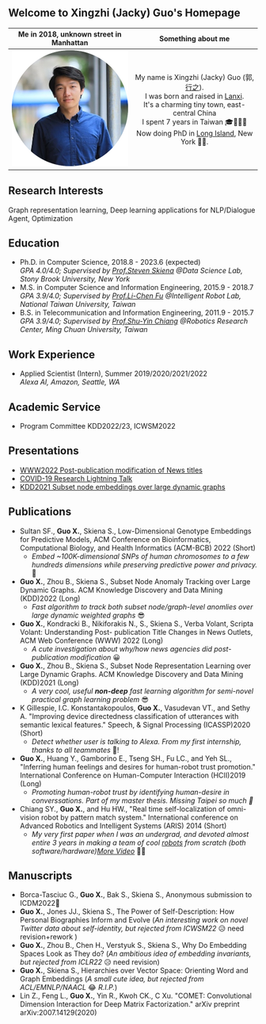 ## Welcome to Xingzhi (Jacky) Guo's Homepage

Me in 2018, unknown street in Manhattan          |  Something about me
:-------------------------:|:-------------------------:
<img src="imgs/profile-xingzhi.png" alt="drawing" width="250"/>  |  My name is Xingzhi (Jacky) Guo (郭,[行之](https://baike.baidu.com/item/%E5%8D%9A%E5%AD%A6%E4%B9%8B%EF%BC%8C%E5%AE%A1%E9%97%AE%E4%B9%8B%EF%BC%8C%E6%85%8E%E6%80%9D%E4%B9%8B%EF%BC%8C%E6%98%8E%E8%BE%A8%E4%B9%8B%EF%BC%8C%E7%AC%83%E8%A1%8C%E4%B9%8B/10883328)). <br /> I was born and raised in [Lanxi](https://en.wikipedia.org/wiki/Lanxi,_Zhejiang). <br /> It's a charming tiny town, east-central China <br /> I spent 7 years in Taiwan 🎓🥟🧋🤤 <br /> Now doing PhD in [Long Island](https://en.wikipedia.org/wiki/Long_Island), New York 🗽🌆.




## Research Interests
Graph representation learning, Deep learning applications for NLP/Dialogue Agent, Optimization

## Education
- Ph.D. in Computer Science, 2018.8 - 2023.6 (expected)  
    _GPA 4.0/4.0; Supervised by [Prof.Steven Skiena](https://www3.cs.stonybrook.edu/~skiena/) @Data Science Lab, Stony Brook University, New York_
- M.S. in Computer Science and Information Engineering,  2015.9 - 2018.7  
    _GPA 3.9/4.0; Supervised by [Prof.Li-Chen Fu](https://robotlab.csie.ntu.edu.tw/about/professor) @Intelligent Robot Lab, National Taiwan University, Taiwan_
- B.S. in Telecommunication and Information Engineering,  2011.9 - 2015.7  
    _GPA 3.9/4.0; Supervised by [Prof.Shu-Yin Chiang](https://www2.mcu.edu.tw/ePortfolio/Common/Empno.aspx?t=799) @Robotics Research Center, Ming Chuan University, Taiwan_
    


## Work Experience
- Applied Scientist (Intern), Summer 2019/2020/2021/2022  
    _Alexa AI, Amazon, Seattle, WA_

## Academic Service
- Program Committee KDD2022/23, ICWSM2022

## Presentations
- [WWW2022 Post-publication modification of News titles](https://www.youtube.com/watch?v=Yb0Wx1l8jak)
- [COVID-19 Research Lightning Talk](https://www.youtube.com/watch?v=NEW1TU2Dqp4)
- [KDD2021 Subset node embeddings over large dynamic graphs](https://dl.acm.org/doi/abs/10.1145/3447548.3467393#)



## Publications
- Sultan SF., **Guo X.**, Skiena S., Low-Dimensional Genotype Embeddings for Predictive Models, ACM Conference on Bioinformatics, Computational Biology, and Health Informatics (ACM-BCB) 2022 (Short)
    - _Embed ~100K-dimensional SNPs of human chromosomes to a few hundreds dimensions while preserving predictive power and privacy._ 🧬
- **Guo X.**, Zhou B., Skiena S., Subset Node Anomaly Tracking over Large Dynamic Graphs. ACM Knowledge Discovery and Data Mining (KDD)2022 (Long) 
    - _Fast algorithm to track both subset node/graph-level anomlies over large dynamic weighted graphs_ 😎
- **Guo X.**, Kondracki B., Nikiforakis N., S., Skiena S., Verba Volant, Scripta Volant: Understanding Post- publication Title Changes in News Outlets, ACM Web Conference (WWW) 2022 (Long) 
    - _A cute investigation about why/how news agencies did post-publication modification_ 😀
- **Guo X.**, Zhou B., Skiena S., Subset Node Representation Learning over Large Dynamic Graphs. ACM Knowledge Discovery and Data Mining (KDD)2021 (Long)  
    - _A very cool, useful **non-deep** fast learning algorithm for semi-novel practical graph learning problem_ 😎
-  K Gillespie, I.C. Konstantakopoulos, **Guo X.**, Vasudevan VT., and Sethy A. "Improving device directedness classification of utterances with semantic lexical features." Speech, & Signal Processing (ICASSP)2020 (Short) 
    -  _Detect whether user is talking to Alexa. From my first internship, thanks to all teammates_ 🍻!
-  **Guo X.**, Huang Y., Gamborino E., Tseng SH., Fu LC., and Yeh SL., "Inferring human feelings and desires for
human-robot trust promotion." International Conference on Human-Computer Interaction (HCII)2019 (Long) 
    - _Promoting human-robot trust by identifying human-desire in converssations. Part of my master thesis. Missing Taipei so much 🧋_ 
- Chiang SY., **Guo X.**, and Hu HW., "Real time self-localization of omni-vision robot by pattern match system." International conference on Advanced Robotics and Intelligent Systems (ARIS) 2014 (Short) 
    - _My very first paper when I was an undergrad, and devoted almost entire 3 years in making a team of cool [robots](https://www.youtube.com/watch?v=TWU0rhDw-DQ) from scratch (both software/hardware)[More Video](https://www.youtube.com/watch?v=vum8fPhUUZk)_ 🤖🤩  

## Manuscripts
- Borca-Tasciuc G., **Guo X.**, Bak S., Skiena S., Anonymous submission to ICDM2022🤞
- **Guo X.**, Jones JJ., Skiena S., The Power of Self-Description: How Personal Biographies Inform and Evolve (_An interesting work on novel Twitter data about self-identity, but rejected from ICWSM22_ 😥 need revision+rework )
- **Guo X.**, Zhou B., Chen H., Verstyuk S., Skiena S., Why Do Embedding Spaces Look as They do? (_An ambitious idea of embedding invariants, but rejected from ICLR22_ 😥 need revision)
- **Guo X.**, Skiena S., Hierarchies over Vector Space: Orienting Word and Graph Embeddings (_A small cute idea, but rejected from ACL/EMNLP/NAACL_ 😂 _R.I.P._)
- Lin Z., Feng L., **Guo X.**, Yin R., Kwoh CK., C Xu. "COMET: Convolutional Dimension Interaction for Deep Matrix Factorization." arXiv preprint arXiv:2007.14129(2020)
